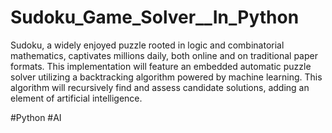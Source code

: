 # Sudoku_Game_Solver__In_Python

Sudoku, a widely enjoyed puzzle rooted in logic and combinatorial mathematics, captivates millions daily, both online and on traditional paper formats. This implementation will feature an embedded automatic puzzle solver utilizing a backtracking algorithm powered by machine learning. This algorithm will recursively find and assess candidate solutions, adding an element of artificial intelligence.

#Python #AI
